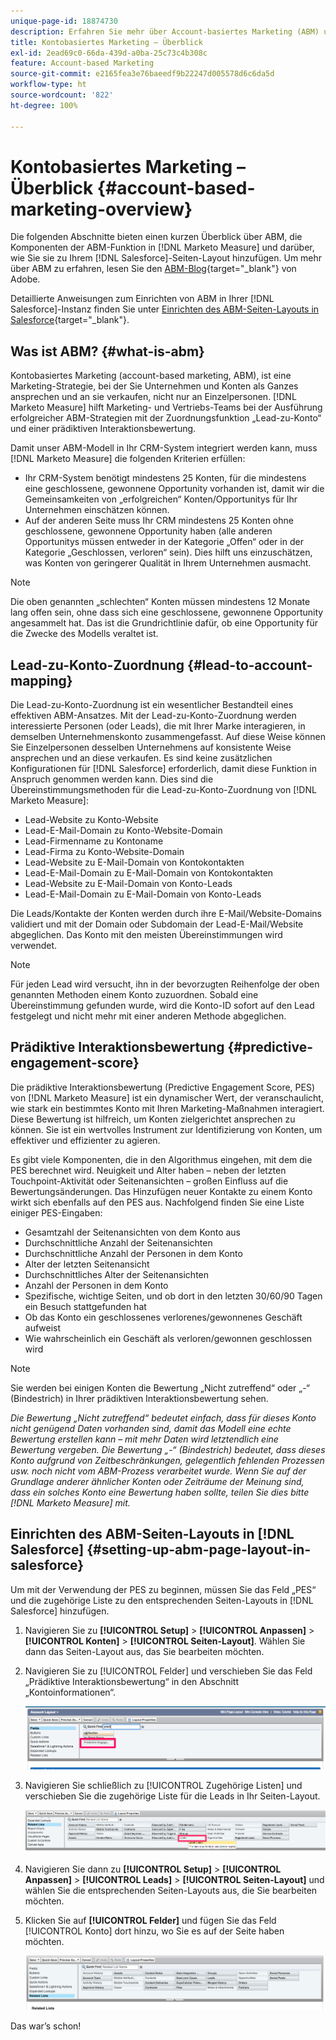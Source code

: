 ```yaml
---
unique-page-id: 18874730
description: Erfahren Sie mehr über Account-basiertes Marketing (ABM) und darüber, wie Adobe Marketo Measure Marketing- und Vertriebs-Teams dabei unterstützt, erfolgreiche ABM-Strategien auszuführen.
title: Kontobasiertes Marketing – Überblick
exl-id: 2ead69c0-66da-439d-a0ba-25c73c4b308c
feature: Account-based Marketing
source-git-commit: e2165fea3e76baeedf9b22247d005578d6c6da5d
workflow-type: ht
source-wordcount: '822'
ht-degree: 100%

---
```


# Kontobasiertes Marketing – Überblick {#account-based-marketing-overview}

Die folgenden Abschnitte bieten einen kurzen Überblick über ABM, die Komponenten der ABM-Funktion in [!DNL Marketo Measure] und darüber, wie Sie sie zu Ihrem [!DNL Salesforce]-Seiten-Layout hinzufügen. Um mehr über ABM zu erfahren, lesen Sie den [ABM-Blog](https://business.adobe.com/blog/basics/account-based-marketing){target="_blank"} von Adobe.

Detaillierte Anweisungen zum Einrichten von ABM in Ihrer [!DNL Salesforce]-Instanz finden Sie unter [Einrichten des ABM-Seiten-Layouts in Salesforce](/help/advanced-marketo-measure-features/account-based-marketing/account-based-marketing-overview.md#setting-up-abm-page-layout-in-salesforce){target="_blank"}.

## Was ist ABM? {#what-is-abm}

Kontobasiertes Marketing (account-based marketing, ABM), ist eine Marketing-Strategie, bei der Sie Unternehmen und Konten als Ganzes ansprechen und an sie verkaufen, nicht nur an Einzelpersonen. [!DNL Marketo Measure] hilft Marketing- und Vertriebs-Teams bei der Ausführung erfolgreicher ABM-Strategien mit der Zuordnungsfunktion „Lead-zu-Konto“ und einer prädiktiven Interaktionsbewertung.

Damit unser ABM-Modell in Ihr CRM-System integriert werden kann, muss [!DNL Marketo Measure] die folgenden Kriterien erfüllen:

* Ihr CRM-System benötigt mindestens 25 Konten, für die mindestens eine geschlossene, gewonnene Opportunity vorhanden ist, damit wir die Gemeinsamkeiten von „erfolgreichen“ Konten/Opportunitys für Ihr Unternehmen einschätzen können.
* Auf der anderen Seite muss Ihr CRM mindestens 25 Konten ohne geschlossene, gewonnene Opportunity haben (alle anderen Opportunitys müssen entweder in der Kategorie „Offen“ oder in der Kategorie „Geschlossen, verloren“ sein). Dies hilft uns einzuschätzen, was Konten von geringerer Qualität in Ihrem Unternehmen ausmacht.

>[!NOTE]
>
>Die oben genannten „schlechten“ Konten müssen mindestens 12 Monate lang offen sein, ohne dass sich eine geschlossene, gewonnene Opportunity angesammelt hat. Das ist die Grundrichtlinie dafür, ob eine Opportunity für die Zwecke des Modells veraltet ist.

## Lead-zu-Konto-Zuordnung {#lead-to-account-mapping}

Die Lead-zu-Konto-Zuordnung ist ein wesentlicher Bestandteil eines effektiven ABM-Ansatzes. Mit der Lead-zu-Konto-Zuordnung werden interessierte Personen (oder Leads), die mit Ihrer Marke interagieren, in demselben Unternehmenskonto zusammengefasst. Auf diese Weise können Sie Einzelpersonen desselben Unternehmens auf konsistente Weise ansprechen und an diese verkaufen. Es sind keine zusätzlichen Konfigurationen für [!DNL Salesforce] erforderlich, damit diese Funktion in Anspruch genommen werden kann. Dies sind die Übereinstimmungsmethoden für die Lead-zu-Konto-Zuordnung von [!DNL Marketo Measure]:

* Lead-Website zu Konto-Website
* Lead-E-Mail-Domain zu Konto-Website-Domain
* Lead-Firmenname zu Kontoname
* Lead-Firma zu Konto-Website-Domain
* Lead-Website zu E-Mail-Domain von Kontokontakten
* Lead-E-Mail-Domain zu E-Mail-Domain von Kontokontakten
* Lead-Website zu E-Mail-Domain von Konto-Leads
* Lead-E-Mail-Domain zu E-Mail-Domain von Konto-Leads

Die Leads/Kontakte der Konten werden durch ihre E-Mail/Website-Domains validiert und mit der Domain oder Subdomain der Lead-E-Mail/Website abgeglichen. Das Konto mit den meisten Übereinstimmungen wird verwendet.

>[!NOTE]
>
>Für jeden Lead wird versucht, ihn in der bevorzugten Reihenfolge der oben genannten Methoden einem Konto zuzuordnen. Sobald eine Übereinstimmung gefunden wurde, wird die Konto-ID sofort auf den Lead festgelegt und nicht mehr mit einer anderen Methode abgeglichen. 

## Prädiktive Interaktionsbewertung {#predictive-engagement-score}

Die prädiktive Interaktionsbewertung (Predictive Engagement Score, PES) von [!DNL Marketo Measure] ist ein dynamischer Wert, der veranschaulicht, wie stark ein bestimmtes Konto mit Ihren Marketing-Maßnahmen interagiert. Diese Bewertung ist hilfreich, um Konten zielgerichtet ansprechen zu können. Sie ist ein wertvolles Instrument zur Identifizierung von Konten, um effektiver und effizienter zu agieren.

Es gibt viele Komponenten, die in den Algorithmus eingehen, mit dem die PES berechnet wird. Neuigkeit und Alter haben – neben der letzten Touchpoint-Aktivität oder Seitenansichten – großen Einfluss auf die Bewertungsänderungen. Das Hinzufügen neuer Kontakte zu einem Konto wirkt sich ebenfalls auf den PES aus. Nachfolgend finden Sie eine Liste einiger PES-Eingaben:

* Gesamtzahl der Seitenansichten von dem Konto aus
* Durchschnittliche Anzahl der Seitenansichten
* Durchschnittliche Anzahl der Personen in dem Konto
* Alter der letzten Seitenansicht
* Durchschnittliches Alter der Seitenansichten
* Anzahl der Personen in dem Konto
* Spezifische, wichtige Seiten, und ob dort in den letzten 30/60/90 Tagen ein Besuch stattgefunden hat
* Ob das Konto ein geschlossenes verlorenes/gewonnenes Geschäft aufweist
* Wie wahrscheinlich ein Geschäft als verloren/gewonnen geschlossen wird

>[!NOTE]
>
>Sie werden bei einigen Konten die Bewertung „Nicht zutreffend“ oder „-“ (Bindestrich) in Ihrer prädiktiven Interaktionsbewertung sehen.

_Die Bewertung „Nicht zutreffend“ bedeutet einfach, dass für dieses Konto nicht genügend Daten vorhanden sind, damit das Modell eine echte Bewertung erstellen kann – mit mehr Daten wird letztendlich eine Bewertung vergeben._
_Die Bewertung „-“ (Bindestrich) bedeutet, dass dieses Konto aufgrund von Zeitbeschränkungen, gelegentlich fehlenden Prozessen usw. noch nicht vom ABM-Prozess verarbeitet wurde. Wenn Sie auf der Grundlage anderer ähnlicher Konten oder Zeiträume der Meinung sind, dass ein solches Konto eine Bewertung haben sollte, teilen Sie dies bitte [!DNL Marketo Measure] mit._

## Einrichten des ABM-Seiten-Layouts in [!DNL Salesforce] {#setting-up-abm-page-layout-in-salesforce}

Um mit der Verwendung der PES zu beginnen, müssen Sie das Feld „PES“ und die zugehörige Liste zu den entsprechenden Seiten-Layouts in [!DNL Salesforce] hinzufügen.

1. Navigieren Sie zu **[!UICONTROL Setup]** > **[!UICONTROL Anpassen]** > **[!UICONTROL Konten]** > **[!UICONTROL Seiten-Layout]**. Wählen Sie dann das Seiten-Layout aus, das Sie bearbeiten möchten.
1. Navigieren Sie zu [!UICONTROL Felder] und verschieben Sie das Feld „Prädiktive Interaktionsbewertung“ in den Abschnitt „Kontoinformationen“.

   ![](assets/1.png)

1. Navigieren Sie schließlich zu [!UICONTROL Zugehörige Listen] und verschieben Sie die zugehörige Liste für die Leads in Ihr Seiten-Layout.

   ![](assets/2.png)

1. Navigieren Sie dann zu **[!UICONTROL Setup]** > **[!UICONTROL Anpassen]** > **[!UICONTROL Leads]** > **[!UICONTROL Seiten-Layout]** und wählen Sie die entsprechenden Seiten-Layouts aus, die Sie bearbeiten möchten.
1. Klicken Sie auf **[!UICONTROL Felder]** und fügen Sie das Feld [!UICONTROL Konto] dort hinzu, wo Sie es auf der Seite haben möchten.

   ![](assets/3.png)

Das war’s schon!

